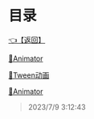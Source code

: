 # 目录  


[👈【返回】](/--目录--/Unity笔记/--目录--Unity笔记)  


[📁Animator](/--目录--/Unity笔记/Unity的动画/Animator/--目录--Animator)  

[📁Tween动画](/--目录--/Unity笔记/Unity的动画/Tween动画/--目录--Tween动画)  

[📜Animator](/Unity笔记/Unity的动画/Animator)  







> 2023/7/9 3:12:43
